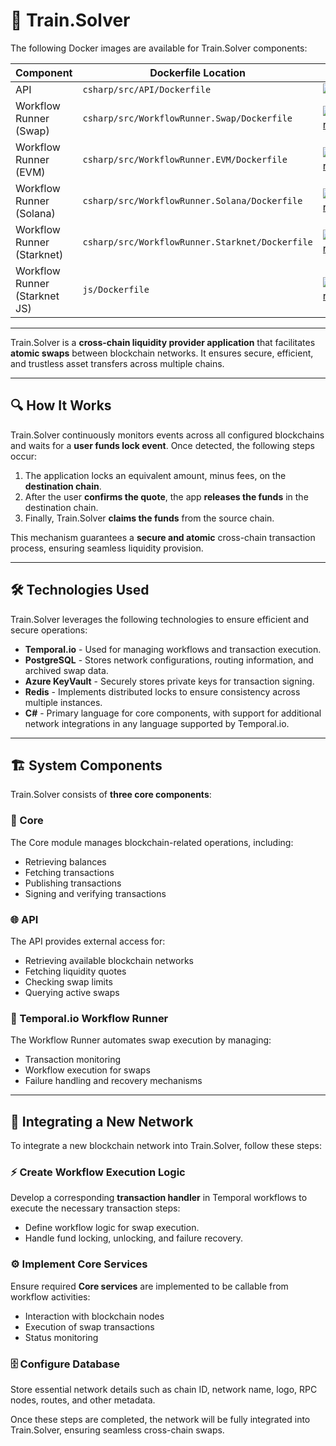 # 🚄 Train.Solver

The following Docker images are available for Train.Solver components:

| Component | Dockerfile Location | Image Badge |
|-----------|---------------------|-------------|
| API | `csharp/src/API/Dockerfile` | [![API](https://img.shields.io/docker/v/trainprotocol/train-solver-api?label=API&logo=docker)](https://hub.docker.com/r/trainprotocol/train-solver-api) |
| Workflow Runner (Swap) | `csharp/src/WorkflowRunner.Swap/Dockerfile` | [![WorkflowRunner-Swap](https://img.shields.io/docker/v/trainprotocol/train-solver-runner-swap?label=WorkflowRunner-Swap&logo=docker)](https://hub.docker.com/r/trainprotocol/train-solver-api) |
| Workflow Runner (EVM) | `csharp/src/WorkflowRunner.EVM/Dockerfile` | [![WorkflowRunner-EVM](https://img.shields.io/docker/v/trainprotocol/train-solver-runner-evm?label=WorkflowRunner-EVM&logo=docker)](https://hub.docker.com/r/trainprotocol/train-solver-runner-evm) |
| Workflow Runner (Solana) | `csharp/src/WorkflowRunner.Solana/Dockerfile` | [![WorkflowRunner-Solana](https://img.shields.io/docker/v/trainprotocol/train-solver-runner-solana?label=WorkflowRunner-Solana&logo=docker)](https://hub.docker.com/r/trainprotocol/train-solver-runner-solana) |
| Workflow Runner (Starknet) | `csharp/src/WorkflowRunner.Starknet/Dockerfile` | [![WorkflowRunner-Starknet](https://img.shields.io/docker/v/trainprotocol/train-solver-runner-starknet?label=WorkflowRunner-Starknet&logo=docker)](https://hub.docker.com/r/trainprotocol/train-solver-runner-starknet) |
| Workflow Runner (Starknet JS) | `js/Dockerfile` | [![WorkflowRunner-Starknet-JS](https://img.shields.io/docker/v/trainprotocol/train-solver-runner-starknet-js?label=WorkflowRunner-Starknet-JS&logo=docker)](https://hub.docker.com/r/trainprotocol/train-solver-runner-starknet-js) |

---

Train.Solver is a **cross-chain liquidity provider application** that facilitates **atomic swaps** between blockchain networks. It ensures secure, efficient, and trustless asset transfers across multiple chains.

---

## 🔍 How It Works 

Train.Solver continuously monitors events across all configured blockchains and waits for a **user funds lock event**. Once detected, the following steps occur:

1. The application locks an equivalent amount, minus fees, on the **destination chain**.
2. After the user **confirms the quote**, the app **releases the funds** in the destination chain.
3. Finally, Train.Solver **claims the funds** from the source chain.

This mechanism guarantees a **secure and atomic** cross-chain transaction process, ensuring seamless liquidity provision.

---

## 🛠 Technologies Used

Train.Solver leverages the following technologies to ensure efficient and secure operations:

- **Temporal.io** - Used for managing workflows and transaction execution.
- **PostgreSQL** - Stores network configurations, routing information, and archived swap data.
- **Azure KeyVault** - Securely stores private keys for transaction signing.
- **Redis** - Implements distributed locks to ensure consistency across multiple instances.
- **C#** - Primary language for core components, with support for additional network integrations in any language supported by Temporal.io.

---

## 🏗 System Components

Train.Solver consists of **three core components**:

### 🏦 Core

The Core module manages blockchain-related operations, including:

- Retrieving balances
- Fetching transactions
- Publishing transactions
- Signing and verifying transactions

### 🌐 API

The API provides external access for:

- Retrieving available blockchain networks
- Fetching liquidity quotes
- Checking swap limits
- Querying active swaps

### 🔄 Temporal.io Workflow Runner

The Workflow Runner automates swap execution by managing:

- Transaction monitoring
- Workflow execution for swaps
- Failure handling and recovery mechanisms

---

## 🔗 Integrating a New Network

To integrate a new blockchain network into Train.Solver, follow these steps:

### ⚡ Create Workflow Execution Logic

Develop a corresponding **transaction handler** in Temporal workflows to execute the necessary transaction steps:

- Define workflow logic for swap execution.
- Handle fund locking, unlocking, and failure recovery.

### ⚙️ Implement Core Services

Ensure required **Core services** are implemented to be callable from workflow activities:

- Interaction with blockchain nodes
- Execution of swap transactions
- Status monitoring

### 🗄 Configure Database
Store essential network details such as chain ID, network name, logo, RPC nodes, routes, and other metadata.


Once these steps are completed, the network will be fully integrated into Train.Solver, ensuring seamless cross-chain swaps.
